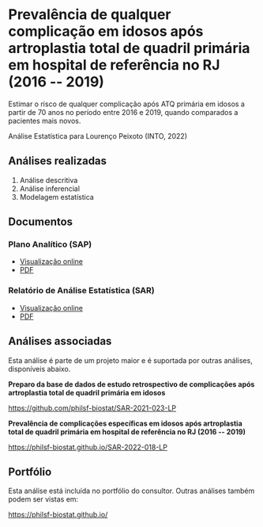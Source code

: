 # Prevalência de qualquer complicação em idosos após artroplastia total de quadril primária em hospital de referência no RJ (2016 -- 2019)

Estimar o risco de qualquer complicação após ATQ primária em idosos a partir de 70 anos no período entre 2016 e 2019, quando comparados a pacientes mais novos.

Análise Estatística para Lourenço Peixoto (INTO, 2022)

## Análises realizadas

1. Análise descritiva
1. Análise inferencial
1. Modelagem estatística

## Documentos

### Plano Analítico (SAP)

<!-- - [Visualização online][sapviz-v02] -->
<!-- - [Download][sappdf-v02] -->

- [Visualização online][sapviz-v01]
- [PDF][sappdf-v01]

### Relatório de Análise Estatística (SAR)

<!-- - [Visualização online][reportviz-v02] -->
<!-- - [Download][pdf-v02] -->

- [Visualização online][reportviz-v01]
- [PDF][pdf-v01]

## Análises associadas

Esta análise é parte de um projeto maior e é suportada por outras análises, disponíveis abaixo.

**Preparo da base de dados de estudo retrospectivo de complicações após artroplastia total de quadril primária em idosos**

<https://github.com/philsf-biostat/SAR-2021-023-LP>

**Prevalência de complicações específicas em idosos após artroplastia total de quadril primária em hospital de referência no RJ (2016 -- 2019)**

<https://philsf-biostat.github.io/SAR-2022-018-LP>

## Portfólio

Esta análise está incluída no portfólio do consultor.
Outras análises também podem ser vistas em:

<https://philsf-biostat.github.io/>

<!-- --- -->

[sapviz-v01]: report/SAP-2022-006-LP-v01.md
[sapviz-v02]: report/SAP-2022-006-LP-v02.md
[sappdf-v01]: https://docs.google.com/viewer?url=https://github.com/philsf-biostat/SAR-2022-006-LP/raw/main/report/SAP-2022-006-LP-v01.pdf
[sappdf-v02]: https://docs.google.com/viewer?url=https://github.com/philsf-biostat/SAR-2022-006-LP/raw/main/report/SAP-2022-006-LP-v02.pdf

[reportviz-v01]: report/SAR-2022-006-LP-v01.md
[reportviz-v02]: report/SAR-2022-006-LP-v02.md
[pdf-v01]: https://docs.google.com/viewer?url=https://github.com/philsf-biostat/SAR-2022-006-LP/raw/main/report/SAR-2022-006-LP-v01.pdf
[pdf-v02]: https://docs.google.com/viewer?url=https://github.com/philsf-biostat/SAR-2022-006-LP/raw/main/report/SAR-2022-006-LP-v02.pdf
[docx-v01]: https://docs.google.com/viewer?url=https://github.com/philsf-biostat/SAR-2022-006-LP/raw/main/report/SAR-2022-006-LP-v01.docx
[docx-v02]: https://docs.google.com/viewer?url=https://github.com/philsf-biostat/SAR-2022-006-LP/raw/main/report/SAR-2022-006-LP-v02.docx

[releases]: https://github.com/philsf-biostat/SAR-2022-006-LP/releases/
[milestone-v01]: https://github.com/philsf-biostat/SAR-2022-006-LP/milestone/mmm01
[v01-project]: https://github.com/philsf-biostat/SAR-2022-006-LP/projects/ppp01
[milestone-v02]: https://github.com/philsf-biostat/SAR-2022-006-LP/milestone/mmm02
[v02-project]: https://github.com/philsf-biostat/SAR-2022-006-LP/projects/ppp02
